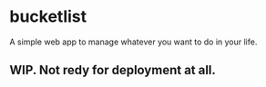 # bucketlist
A simple web app to manage whatever you want to do in your life.

## WIP. Not redy for deployment at all.
